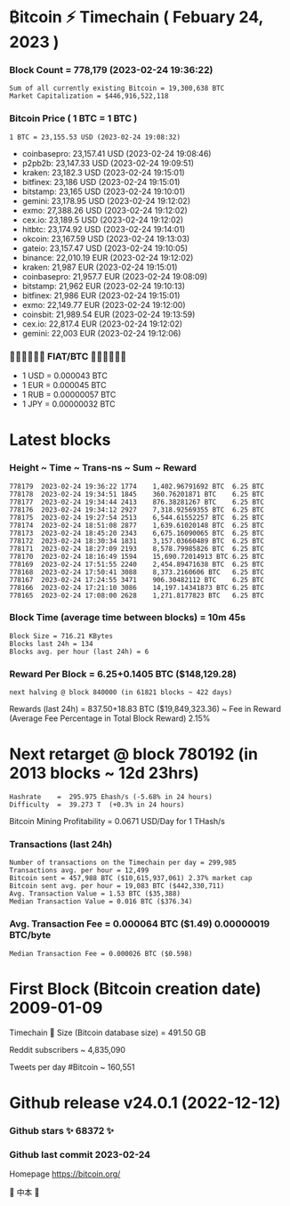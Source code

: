 # ₿itcoin ⚡ Timechain ( Febuary 24, 2023 )
### Block Count = 778,179 (2023-02-24 19:36:22)
    Sum of all currently existing Bitcoin = 19,300,638 BTC
    Market Capitalization = $446,916,522,118
### Bitcoin Price ( 1 BTC = 1 BTC )
	1 BTC = 23,155.53 USD (2023-02-24 19:08:32)
- coinbasepro: 23,157.41 USD (2023-02-24 19:08:46)
- p2pb2b: 23,147.33 USD (2023-02-24 19:09:51)
- kraken: 23,182.3 USD (2023-02-24 19:15:01)
- bitfinex: 23,186 USD (2023-02-24 19:15:01)
- bitstamp: 23,165 USD (2023-02-24 19:10:01)
- gemini: 23,178.95 USD (2023-02-24 19:12:02)
- exmo: 27,388.26 USD (2023-02-24 19:12:02)
- cex.io: 23,189.5 USD (2023-02-24 19:12:02)
- hitbtc: 23,174.92 USD (2023-02-24 19:14:01)
- okcoin: 23,167.59 USD (2023-02-24 19:13:03)
- gateio: 23,157.47 USD (2023-02-24 19:10:05)
- binance: 22,010.19 EUR (2023-02-24 19:12:02)
- kraken: 21,987 EUR (2023-02-24 19:15:01)
- coinbasepro: 21,957.7 EUR (2023-02-24 19:08:09)
- bitstamp: 21,962 EUR (2023-02-24 19:10:13)
- bitfinex: 21,986 EUR (2023-02-24 19:15:01)
- exmo: 22,149.77 EUR (2023-02-24 19:12:00)
- coinsbit: 21,989.54 EUR (2023-02-24 19:13:59)
- cex.io: 22,817.4 EUR (2023-02-24 19:12:02)
- gemini: 22,003 EUR (2023-02-24 19:12:06)
### 💱💶💵💷💴💱 FIAT/BTC 💱💴💷💵💶💱
- 1 USD = 0.000043 BTC
- 1 EUR = 0.000045 BTC
- 1 RUB = 0.00000057 BTC
- 1 JPY = 0.00000032 BTC
# Latest blocks
### Height	~ Time	~ Trans-ns	~ Sum	~ Reward
    778179	2023-02-24 19:36:22	1774	1,402.96791692 BTC	6.25 BTC
    778178	2023-02-24 19:34:51	1845	360.76201871 BTC	6.25 BTC
    778177	2023-02-24 19:34:44	2413	876.38281267 BTC	6.25 BTC
    778176	2023-02-24 19:34:12	2927	7,318.92569355 BTC	6.25 BTC
    778175	2023-02-24 19:27:54	2513	6,544.61552257 BTC	6.25 BTC
    778174	2023-02-24 18:51:08	2877	1,639.61020148 BTC	6.25 BTC
    778173	2023-02-24 18:45:20	2343	6,675.16090065 BTC	6.25 BTC
    778172	2023-02-24 18:30:34	1831	3,157.03660489 BTC	6.25 BTC
    778171	2023-02-24 18:27:09	2193	8,578.79985826 BTC	6.25 BTC
    778170	2023-02-24 18:16:49	1594	15,690.72014913 BTC	6.25 BTC
    778169	2023-02-24 17:51:55	2240	2,454.89471638 BTC	6.25 BTC
    778168	2023-02-24 17:50:41	3088	8,373.2160606 BTC	6.25 BTC
    778167	2023-02-24 17:24:55	3471	906.30482112 BTC	6.25 BTC
    778166	2023-02-24 17:21:10	3086	14,197.14341873 BTC	6.25 BTC
    778165	2023-02-24 17:08:00	2628	1,271.8177823 BTC	6.25 BTC
### Block Time (average time between blocks) = 10m 45s
    Block Size = 716.21 KBytes
    Blocks last 24h = 134
    Blocks avg. per hour (last 24h) = 6
### Reward Per Block = 6.25+0.1405 BTC ($148,129.28) 
    next halving @ block 840000 (in 61821 blocks ~ 422 days)
Rewards (last 24h) = 837.50+18.83 BTC ($19,849,323.36) ~ Fee in Reward (Average Fee Percentage in Total Block Reward)	2.15%
# Next retarget @ block 780192 (in 2013 blocks ~ 12d 23hrs)
    Hashrate    =  295.975 Ehash/s (-5.68% in 24 hours)
    Difficulty  =  39.273 T  (+0.3% in 24 hours)
Bitcoin Mining Profitability = 0.0671 USD/Day for 1 THash/s
### Transactions (last 24h)
    Number of transactions on the Timechain per day = 299,985
    Transactions avg. per hour = 12,499
    Bitcoin sent = 457,988 BTC ($10,615,937,061) 2.37% market cap
    Bitcoin sent avg. per hour = 19,083 BTC ($442,330,711)
    Avg. Transaction Value = 1.53 BTC ($35,388)
    Median Transaction Value = 0.016 BTC ($376.34)
### Avg. Transaction Fee = 0.000064 BTC ($1.49) 0.00000019 BTC/byte
    Median Transaction Fee = 0.000026 BTC ($0.598)
# First Block (Bitcoin creation date)	2009-01-09
Timechain 🪩 Size (Bitcoin database size) = 491.50 GB

Reddit subscribers	~ 4,835,090

Tweets per day #Bitcoin	~ 160,551

# Github release	v24.0.1 (2022-12-12)
### Github stars	✨ 68372 ✨
### Github last commit	2023-02-24

Homepage	https://bitcoin.org/

💙 中本 💜

